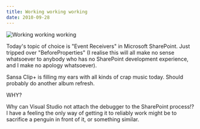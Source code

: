 ```yaml
---
title: Working working working
date: 2010-09-28
---
```


![Working working working](https://source.unsplash.com/y7GlIdTUOvo/1600x900)

Today's topic of choice is "Event Receivers" in Microsoft SharePoint. Just tripped over "BeforeProperties" (I realise this will all make no sense whatsoever to anybody who has no SharePoint development experience, and I make no apology whatsoever).

Sansa Clip+ is filling my ears with all kinds of crap music today. Should probably do another album refresh.

WHY?

Why can Visual Studio not attach the debugger to the SharePoint process!? I have a feeling the only way of getting it to reliably work might be to sacrifice a penguin in front of it, or something similar.